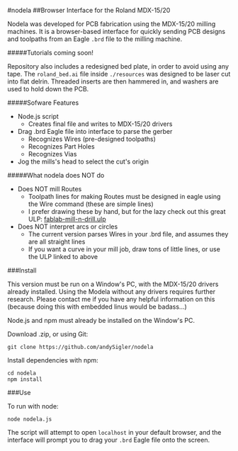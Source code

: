 #nodela
##Browser Interface for the Roland MDX-15/20

Nodela was developed for PCB fabrication using the MDX-15/20 milling machines. It is a browser-based interface for quickly sending PCB designs and toolpaths from an Eagle `.brd` file to the milling machine.

#####Tutorials coming soon!

Repository also includes a redesigned bed plate, in order to avoid using any tape. The `roland_bed.ai` file inside `./resources` was designed to be laser cut into flat delrin. Threaded inserts are then hammered in, and washers are used to hold down the PCB.

#####Sofware Features
 - Node.js script
 	- Creates final file and writes to MDX-15/20 drivers
 - Drag .brd Eagle file into interface to parse the gerber
 	- Recognizes Wires (pre-designed toolpaths)
 	- Recognizes Part Holes
 	- Recognizes Vias
 - Jog the mills's head to select the cut's origin

#####What nodela does NOT do

 - Does NOT mill Routes
 	- Toolpath lines for making Routes must be designed in eagle using the Wire command (these are simple lines)
 	- I prefer drawing these by hand, but for the lazy check out this great ULP: [fablab-mill-n-drill.ulp](http://mlab.taik.fi/paja/?p=1874)
 - Does NOT interpret arcs or circles
 	- The current version parses Wires in your .brd file, and assumes they are all straight lines
 	- If you want a curve in your mill job, draw tons of little lines, or use the ULP linked to above

###Install

This version must be run on a Window's PC, with the MDX-15/20 drivers already installed. Using the Modela without any drivers requires further research. Please contact me if you have any helpful information on this (because doing this with embedded linus would be badass...)

Node.js and npm must already be installed on the Window's PC.

Download  .zip, or using Git:
```
git clone https://github.com/andySigler/nodela
```
Install dependencies with npm:
```
cd nodela
npm install
```
###Use

To run with node:
```
node nodela.js
```
The script will attempt to open `localhost` in your default browser, and the interface will prompt you to drag your `.brd` Eagle file onto the screen.